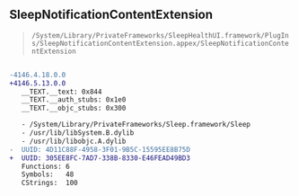 ## SleepNotificationContentExtension

> `/System/Library/PrivateFrameworks/SleepHealthUI.framework/PlugIns/SleepNotificationContentExtension.appex/SleepNotificationContentExtension`

```diff

-4146.4.18.0.0
+4146.5.13.0.0
   __TEXT.__text: 0x844
   __TEXT.__auth_stubs: 0x1e0
   __TEXT.__objc_stubs: 0x300

   - /System/Library/PrivateFrameworks/Sleep.framework/Sleep
   - /usr/lib/libSystem.B.dylib
   - /usr/lib/libobjc.A.dylib
-  UUID: 4D11C88F-4958-3F01-9B5C-15595EE8B75D
+  UUID: 305EE8FC-7AD7-338B-8330-E46FEAD49BD3
   Functions: 6
   Symbols:   48
   CStrings:  100

```

